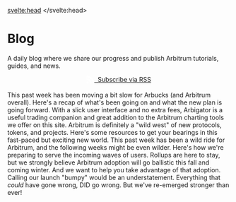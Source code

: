 <script>
    import Post from '$lib/components/Blog/Post.svelte';
</script>

<svelte:head>
    <title>Arbitrum Blog - Arbucks</title>
    <link rel="canonical" href="https://arbucks.io/blog/">
    <meta property="og:title" content="Arbitrum Blog - Arbucks">
    <meta name="twitter:title" content="Arbitrum Blog - Arbucks">
</svelte:head>

<h1 class="blog__title">Blog</h1>
<p>A daily blog where we share our progress and publish Arbitrum tutorials, guides, and news.</p>
<div class="flex">
    <a class="primary" href="https://arbucks.io/rss.xml" rel="external" draggable="false">
        <span class="primary__shadow"></span>
        <span class="primary__edge"></span>
        <span class="primary__front">
            <svg width="18px" height="18px" viewBox="0 0 333333 333333" shape-rendering="geometricPrecision" text-rendering="geometricPrecision" image-rendering="optimizeQuality" fill-rule="evenodd" clip-rule="evenodd">
                <path fill="#fff" d="M44382 244427C19901 244427 6 264387 6 288717c0 24452 19893 44205 44376 44205 24556 0 44437-19754 44437-44205 0-24328-19875-44290-44437-44290zM49 113241v63895c41608 0 80707 16271 110159 45748 29422 29391 45667 68681 45667 110448h64167c0-121341-98731-220072-219993-220072v-20zM130 0v63907c148372 0 269117 120869 269117 269407l64080 6C333327 149577 183829 7 135 7l-6-6z"></path>
            </svg>
            &nbsp;&nbsp;Subscribe via RSS
        </span>
    </a>
</div>

<br>

<Post title="The Path Going Forward" path="the-path-going-forward" time="2021-09-25T00:56:41-07:00" thumbnail="QmaHxZEZv6CwZ1TsNFvoga77CaxUVMp8MPZn93YkFAzL7m">
    This past week has been moving a bit slow for Arbucks (and Arbitrum overall). Here's a recap of what's been going on and what the new plan is going forward.
</Post>

<Post title="Introducing Arbigator, a DEX Aggregator on Arbitrum" path="introducing-arbigator" time="2021-09-23T23:38:32-07:00" thumbnail="QmZteJdSu8vPFp7VrWerfQWqAj2J6Thf3YSKstFcfknvvF">
    With a slick user interface and no extra fees, Arbigator is a useful trading companion and great addition to the Arbitrum charting tools we offer on this site.
</Post>

<Post title="6 Resources for Getting Started With Arbitrum" path="getting-started-with-arbitrum" time="2021-09-22T00:38:55-07:00" thumbnail="QmZUnhHk4PJZ5AFCP5YjrNbbLgcYLnobEwP3bx9dTLnMB3">
    Arbitrum is definitely a "wild west" of new protocols, tokens, and projects. Here's some resources to get your bearings in this fast-paced but exciting new world.
</Post>

<Post title="What's Next For Arbucks" path="whats-next" time="2021-09-20T23:30:35-07:00" thumbnail="QmYC4a8p7qaoqon1dAaSydexp5abru7QdExxE62k5UwbRL">
    This past week has been a wild ride for Arbitrum, and the following weeks might be even wilder. Here's how we're preparing to serve the incoming waves of users.
</Post>

<Post title='Our Manifesto: Helping Arbitrum Users "Make It"' path="our-manifesto" time="2021-09-19T21:16:04-07:00" thumbnail="Qmcp1qATYdgitwTwqdHVSubXdU9rGih8R1p9nNT1J4Q5aJ">
    Rollups are here to stay, but we strongly believe Arbitrum adoption will go ballistic this fall and coming winter. And we want to help you take advantage of that adoption.
</Post>

<Post title="Launch Recap & Future Plans" path="launch-recap" time="2021-09-18T13:35:43-07:00" thumbnail="QmeZRKt24azviAsege6jB2cRq9LPRiF9By2EiM9XbxjRxs">
    Calling our launch "bumpy" would be an understatement. Everything that <em>could</em> have gone wrong, DID go wrong. But we've re-emerged stronger than ever!
</Post>

<style>
    .flex {
        align-items: center;
        display: flex;
        justify-content: center;
    }
    .primary {
        display: block;
        text-align: center;
        max-width: 240px;
        .primary__front {
            align-items: center;
            display: flex;
        }
    }
</style>
